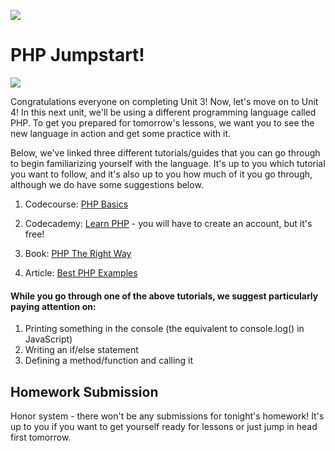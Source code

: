 ![](https://imgur.com/4cnukJk.png)

# PHP Jumpstart!

![](https://imgur.com/9x0UdYo.png)

Congratulations everyone on completing Unit 3! Now, let's move on to Unit 4! In this next unit, we'll be using a different programming language called PHP. To get you prepared for tomorrow's lessons, we want you to see the new language in action and get some practice with it. 

Below, we've linked three different tutorials/guides that you can go through to begin familiarizing yourself with the language. It's up to you which tutorial you want to follow, and it's also up to you how much of it you go through, although we do have some suggestions below.

1. Codecourse: [PHP Basics](https://codecourse.com/courses/php-basics)

2. Codecademy: [Learn PHP](https://www.codecademy.com/learn/learn-php) - you will have to create an account, but it's free!

3. Book: [PHP The Right Way](https://phptherightway.com/?ref=hackr.io)

4. Article: [Best PHP Examples](https://www.freecodecamp.org/news/the-best-php-examples/) 


#### While you go through one of the above tutorials, we suggest particularly paying attention on:

1. Printing something in the console (the equivalent to console.log() in JavaScript)
1. Writing an if/else statement
1. Defining a method/function and calling it

## Homework Submission

Honor system - there won't be any submissions for tonight's homework! It's up to you if you want to get yourself ready for lessons or just jump in head first tomorrow. 

